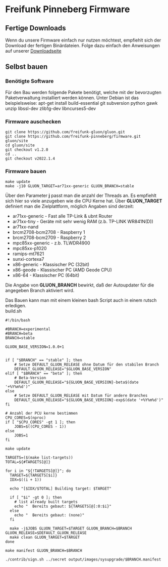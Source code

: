 # Freifunk Pinneberg Firmware

## Fertige Downloads

Wenn du unsere Firmware einfach nur nutzen möchtest, empfiehlt sich der Download der fertigen Binärdateien. Folge dazu
einfach den Anweisungen auf unserer [Downloadseite](https://pinneberg.freifunk.net/download.html)

## Selbst bauen

### Benötigte Software

Für den Bau werden folgende Pakete benötigt, welche mit der bevorzugten Paketverwaltung installiert werden können.
Unter Debian ist das beispielsweise:
apt-get install build-essential git subversion python gawk unzip libssl-dev zlib1g-dev libncurses5-dev

### Firmware auschecken

    git clone https://github.com/freifunk-gluon/gluon.git
    git clone https://github.com/freifunk-pinneberg/firmware.git gluon/site
    cd gluon/site
    git checkout v1.2.0
    cd ..
    git checkout v2022.1.4

### Firmware bauen

    make update
    make -j10 GLUON_TARGET=ar71xx-generic GLUON_BRANCH=stable

Über den Parameter **j** passt man die anzahl der Threads an. Es empfiehlt sich hier so viele anzugeben wie die CPU
Kerne hat.
Über **GLUON_TARGET** definiert man die Zielplattform, möglich Angaben sind derzeit:

* ar71xx-generic - Fast alle TP-Link & ubnt Router
* ar71xx-tiny - Geräte mit sehr wenig RAM (z.b. TP-LINK WR841N(D))
* ar71xx-nand
* brcm2708-bcm2708 - Raspberry 1
* brcm2708-bcm2709 - Raspberry 2
* mpc85xx-generic - z.b. TLWDR4900
* mpc85xx-p1020
* ramips-mt7621
* sunxi-cortexa7
* x86-generic - Klassischer PC (32bit)
* x86-geode - Klassischer PC (AMD Geode CPU)
* x86-64 - Klassischer PC (64bit)

Die Angabe von **GLUON_BRANCH** bewirkt, daß der Autoupdater für die angegeben Branch aktiviert wird.

Das Bauen kann man mit einem kleinen bash Script auch in einem rutsch erledigen.  
build.sh

```
#!/bin/bash

#BRANCH=experimental
#BRANCH=beta
BRANCH=stable

GLUON_BASE_VERSION=1.0.0+1


if [ "$BRANCH" == "stable" ]; then
    # Setze DEFAULT_GLUON_RELEASE ohne Datum für den stabilen Branch
    DEFAULT_GLUON_RELEASE="$GLUON_BASE_VERSION"
elif [ "$BRANCH" == "beta" ]; then
    # Beta-Version
    DEFAULT_GLUON_RELEASE="${GLUON_BASE_VERSION}-beta$(date '+%Y%m%d')"
else
    # Setze DEFAULT_GLUON_RELEASE mit Datum für andere Branches
    DEFAULT_GLUON_RELEASE="${GLUON_BASE_VERSION}-exp$(date '+%Y%m%d')"
fi

# Anzahl der PCU kerne bestimmen
CPU_CORES=$(nproc)
if [ "$CPU_CORES" -gt 1 ]; then
    JOBS=$((CPU_CORES - 1))
else
    JOBS=1
fi

make update

TARGETS=($(make list-targets))
TOTAL=${#TARGETS[@]}

for i in "${!TARGETS[@]}"; do
  TARGET=${TARGETS[$i]}
  IDX=$((i + 1))
  
  echo "[$IDX/$TOTAL] Building target: $TARGET"
  
  if [ "$i" -gt 0 ]; then
    # list already built targets
    echo "  Bereits gebaut: ${TARGETS[@]:0:$i}"
  else
    echo "  Bereits gebaut: (none)"
  fi
  
  make -j$JOBS GLUON_TARGET=$TARGET GLUON_BRANCH=$BRANCH GLUON_RELEASE=$DEFAULT_GLUON_RELEASE
  make clean GLUON_TARGET=$TARGET
done 

make manifest GLUON_BRANCH=$BRANCH

./contrib/sign.sh ../secret output/images/sysupgrade/$BRANCH.manifest 
```
